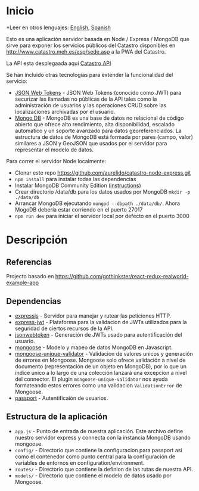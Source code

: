 # Inicio

*Leer en otros lenguajes: [English](README.md), [Spanish](README.es.md)

Esto es una aplicación servidor basada en Node / Express / MongoDB que sirve para exponer los servicios públicos del Catastro disponibles en http://www.catastro.meh.es/esp/sede.asp a la PWA del Catastro. 

La API esta desplegaada aquí [Catastro API](https://agile-reaches-32584.herokuapp.com/api)

Se han incluido otras tecnologías para extender la funcionalidad del servicio:
- [JSON Web Tokens](https://jwt.io/) - JSON Web Tokens (conocido como JWT) para securizar las llamadas no públicas de la API tales como la administración de usuarios y las operaciones CRUD sobre las localizaciones archivadas por el usuario.  
- [Mongo DB](https://docs.mongodb.com/) - MongoDB es una base de datos no relacional de código abierto que ofrece alto rendimiento, alta disponibilidad, escalado automatico y un soporte avanzado para datos georeferenciados. La estructura de datos de MongoDB está formada por pares (campo, valor) similares a JSON y GeoJSON que usados por el servidor para representar el modelo de datos.

Para correr el servidor Node localmente:

- Clonar este repo https://github.com/aurelido/catastro-node-express.git
- `npm install` para instalar todas las dependencias
- Instalar MongoDB Community Edition ([instructions](https://docs.mongodb.com/manual/installation/#tutorials)) 
- Crear directorio /data/db para los datos usados por MongoDB  `mkdir -p ./data/db`
- Arrancar MongoDB ejecutando `mongod --dbpath ./data/db/`. Ahora MogoDB debería estar corriendo en el puerto 27017
- `npm run dev` para iniciar el servidor local por defecto en el puerto 3000

# Descripción 

## Referencias
Projecto basado en https://github.com/gothinkster/react-redux-realworld-example-app

## Dependencias

- [expressjs](https://github.com/expressjs/express) - Servidor para manejar y rutear las peticiones HTTP.
- [express-jwt](https://github.com/auth0/express-jwt) - Plataforma para la validacion de JWTs utilizados para la seguridad de ciertos recursos de la API.
- [jsonwebtoken](https://github.com/auth0/node-jsonwebtoken) - Generación de JWTs usado para autentificación del usuario.
- [mongoose](https://github.com/Automattic/mongoose) - Modelo y mapeo de datos MongoDB en Javascript.
- [mongoose-unique-validator](https://github.com/blakehaswell/mongoose-unique-validator) - Validacion de valores unicos y generación de errores en Mongoose. Mongoose solo ofrece validación a nivel de documento (representación de un objeto en MongoDB), por lo que un índice único a lo largo de una colección lanzará una excepcion a nivel del connector. El plugin `mongoose-unique-validator` nos ayuda formateando estos errores como una validacion `ValidationError` de Mongoose.
- [passport](https://github.com/jaredhanson/passport) - Autentificaión de usuarios.

## Estructura de la aplicación

- `app.js` - Punto de entrada de nuestra aplicación. Este archivo define nuestro servidor express y connecta con la instancia MongoDB usando mongoose.
- `config/` - Directorio que contiene la configuracion para passport asi como el contenedor como punto central para la configuración de variables de entornos en configuration/environment.
- `routes/` - Directorio que contiene la definion de las rutas de nuestra API.
- `models/` - Directorio que contiene el modelo de datos usado por Mongoose.